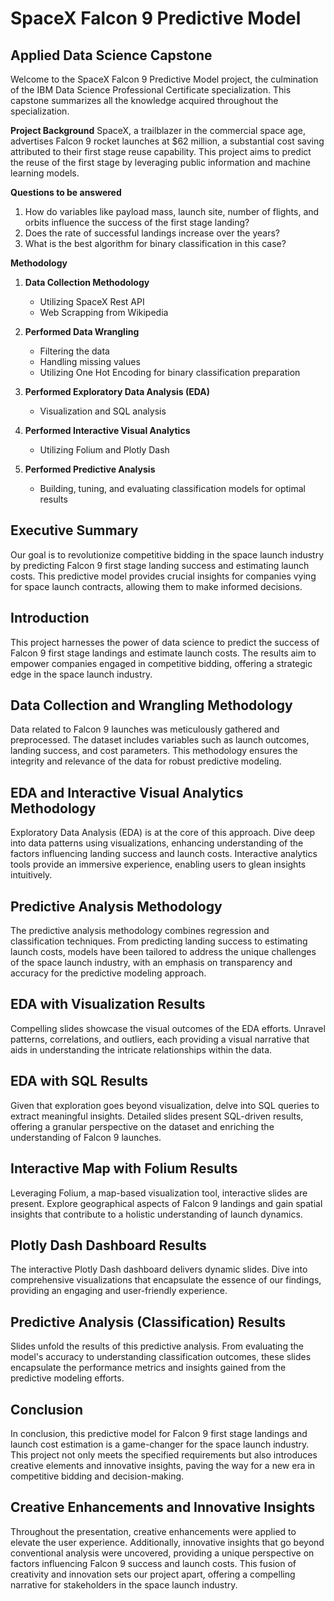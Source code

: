 # SpaceX Falcon 9 Predictive Model

## Applied Data Science Capstone

Welcome to the SpaceX Falcon 9 Predictive Model project, the culmination of the IBM Data Science Professional Certificate specialization. This capstone summarizes all the knowledge acquired throughout the specialization.

**Project Background**
SpaceX, a trailblazer in the commercial space age, advertises Falcon 9 rocket launches at $62 million, a substantial cost saving attributed to their first stage reuse capability. This project aims to predict the reuse of the first stage by leveraging public information and machine learning models.

**Questions to be answered**
1. How do variables like payload mass, launch site, number of flights, and orbits influence the success of the first stage landing?
2. Does the rate of successful landings increase over the years?
3. What is the best algorithm for binary classification in this case?

**Methodology**
1. **Data Collection Methodology**
   - Utilizing SpaceX Rest API
   - Web Scrapping from Wikipedia

2. **Performed Data Wrangling**
   - Filtering the data
   - Handling missing values
   - Utilizing One Hot Encoding for binary classification preparation

3. **Performed Exploratory Data Analysis (EDA)**
   - Visualization and SQL analysis

4. **Performed Interactive Visual Analytics**
   - Utilizing Folium and Plotly Dash

5. **Performed Predictive Analysis**
   - Building, tuning, and evaluating classification models for optimal results

## Executive Summary

Our goal is to revolutionize competitive bidding in the space launch industry by predicting Falcon 9 first stage landing success and estimating launch costs. This predictive model provides crucial insights for companies vying for space launch contracts, allowing them to make informed decisions.

## Introduction

This project harnesses the power of data science to predict the success of Falcon 9 first stage landings and estimate launch costs. The results aim to empower companies engaged in competitive bidding, offering a strategic edge in the space launch industry.

## Data Collection and Wrangling Methodology

Data related to Falcon 9 launches was meticulously gathered and preprocessed. The dataset includes variables such as launch outcomes, landing success, and cost parameters. This methodology ensures the integrity and relevance of the data for robust predictive modeling.

## EDA and Interactive Visual Analytics Methodology

Exploratory Data Analysis (EDA) is at the core of this approach. Dive deep into data patterns using visualizations, enhancing understanding of the factors influencing landing success and launch costs. Interactive analytics tools provide an immersive experience, enabling users to glean insights intuitively.

## Predictive Analysis Methodology

The predictive analysis methodology combines regression and classification techniques. From predicting landing success to estimating launch costs, models have been tailored to address the unique challenges of the space launch industry, with an emphasis on transparency and accuracy for the predictive modeling approach.

## EDA with Visualization Results

Compelling slides showcase the visual outcomes of the EDA efforts. Unravel patterns, correlations, and outliers, each providing a visual narrative that aids in understanding the intricate relationships within the data.

## EDA with SQL Results

Given that exploration goes beyond visualization, delve into SQL queries to extract meaningful insights. Detailed slides present SQL-driven results, offering a granular perspective on the dataset and enriching the understanding of Falcon 9 launches.

## Interactive Map with Folium Results

Leveraging Folium, a map-based visualization tool, interactive slides are present. Explore geographical aspects of Falcon 9 landings and gain spatial insights that contribute to a holistic understanding of launch dynamics.

## Plotly Dash Dashboard Results

The interactive Plotly Dash dashboard delivers dynamic slides. Dive into comprehensive visualizations that encapsulate the essence of our findings, providing an engaging and user-friendly experience.

## Predictive Analysis (Classification) Results

Slides unfold the results of this predictive analysis. From evaluating the model's accuracy to understanding classification outcomes, these slides encapsulate the performance metrics and insights gained from the predictive modeling efforts.

## Conclusion

In conclusion, this predictive model for Falcon 9 first stage landings and launch cost estimation is a game-changer for the space launch industry. This project not only meets the specified requirements but also introduces creative elements and innovative insights, paving the way for a new era in competitive bidding and decision-making.

## Creative Enhancements and Innovative Insights

Throughout the presentation, creative enhancements were applied to elevate the user experience. Additionally, innovative insights that go beyond conventional analysis were uncovered, providing a unique perspective on factors influencing Falcon 9 success and launch costs. This fusion of creativity and innovation sets our project apart, offering a compelling narrative for stakeholders in the space launch industry.
